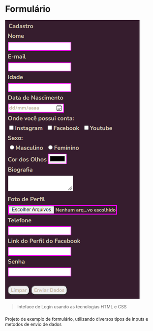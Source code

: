 # Formulário

<!---Esses são exemplos. Veja https://shields.io para outras pessoas ou para personalizar este conjunto de escudos. Você pode querer incluir dependências, status do projeto e informações de licença aqui--->

<img src="./Formulário.png" alt="Formulário">

> Inteface de Login usando as tecnologias HTML e CSS

### 

Projeto de exemplo de formulário, utilizando diversos tipos de inputs e metodos de envio de dados
